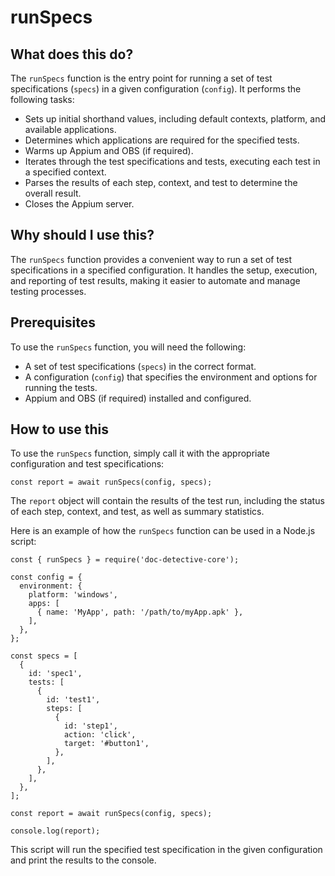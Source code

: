 
  
   # **runSpecs**

## What does this do?

The `runSpecs` function is the entry point for running a set of test specifications (`specs`) in a given configuration (`config`). It performs the following tasks:

- Sets up initial shorthand values, including default contexts, platform, and available applications.
- Determines which applications are required for the specified tests.
- Warms up Appium and OBS (if required).
- Iterates through the test specifications and tests, executing each test in a specified context.
- Parses the results of each step, context, and test to determine the overall result.
- Closes the Appium server.

## Why should I use this?

The `runSpecs` function provides a convenient way to run a set of test specifications in a specified configuration. It handles the setup, execution, and reporting of test results, making it easier to automate and manage testing processes.

## Prerequisites

To use the `runSpecs` function, you will need the following:

- A set of test specifications (`specs`) in the correct format.
- A configuration (`config`) that specifies the environment and options for running the tests.
- Appium and OBS (if required) installed and configured.

## How to use this

To use the `runSpecs` function, simply call it with the appropriate configuration and test specifications:

```
const report = await runSpecs(config, specs);
```

The `report` object will contain the results of the test run, including the status of each step, context, and test, as well as summary statistics.

Here is an example of how the `runSpecs` function can be used in a Node.js script:

```
const { runSpecs } = require('doc-detective-core');

const config = {
  environment: {
    platform: 'windows',
    apps: [
      { name: 'MyApp', path: '/path/to/myApp.apk' },
    ],
  },
};

const specs = [
  {
    id: 'spec1',
    tests: [
      {
        id: 'test1',
        steps: [
          {
            id: 'step1',
            action: 'click',
            target: '#button1',
          },
        ],
      },
    ],
  },
];

const report = await runSpecs(config, specs);

console.log(report);
```

This script will run the specified test specification in the given configuration and print the results to the console.
  
  
